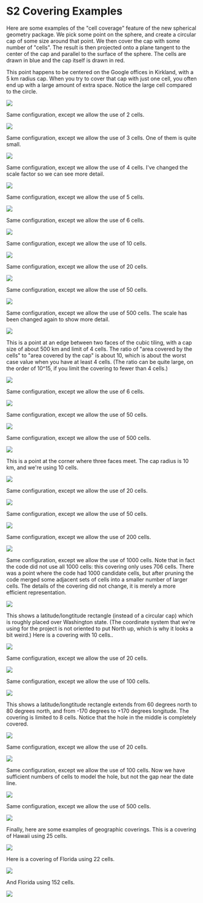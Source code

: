 # S2 Covering Examples

Here are some examples of the "cell coverage" feature of the new
spherical geometry package. We pick some point on the sphere, and create
a circular cap of some size around that point. We then cover the cap
with some number of "cells". The result is then projected onto a plane
tangent to the center of the cap and parallel to the surface of the
sphere. The cells are drawn in blue and the cap itself is drawn in red.

This point happens to be centered on the Google offices in Kirkland,
with a 5 km radius cap. When you try to cover that cap with just one
cell, you often end up with a large amount of extra space. Notice the
large cell compared to the circle.

![](img/kirkland_1.gif)

Same configuration, except we allow the use of 2 cells.

![](img/kirkland_2.gif)

Same configuration, except we allow the use of 3 cells. One of them is
quite small.

![](img/kirkland_3.gif)

Same configuration, except we allow the use of 4 cells. I've changed the
scale factor so we can see more detail.

![](img/kirkland_4.gif)

Same configuration, except we allow the use of 5 cells.

![](img/kirkland_5.gif)

Same configuration, except we allow the use of 6 cells.

![](img/kirkland_6.gif)

Same configuration, except we allow the use of 10 cells.

![](img/kirkland_10.gif)

Same configuration, except we allow the use of 20 cells.

![](img/kirkland_20.gif)

Same configuration, except we allow the use of 50 cells.

![](img/kirkland_50.gif)

Same configuration, except we allow the use of 500 cells. The scale has
been changed again to show more detail.

![](img/kirkland_500.gif)

This is a point at an edge between two faces of the cubic tiling, with a
cap size of about 500 km and limit of 4 cells. The ratio of "area
covered by the cells" to "area covered by the cap" is about 10, which is
about the worst case value when you have at least 4 cells. (The ratio
can be quite large, on the order of 10\^15, if you limit the covering to
fewer than 4 cells.)

![](img/edge_4.gif)

Same configuration, except we allow the use of 6 cells.

![](img/edge_6.gif)

Same configuration, except we allow the use of 50 cells.

![](img/edge_50.gif)

Same configuration, except we allow the use of 500 cells.

![](img/edge_500.gif)

This is a point at the corner where three faces meet. The cap radius is
10 km, and we're using 10 cells.

![](img/corner_10.gif)

Same configuration, except we allow the use of 20 cells.

![](img/corner_20.gif)

Same configuration, except we allow the use of 50 cells.

![](img/corner_50.gif)

Same configuration, except we allow the use of 200 cells.

![](img/corner_200.gif)

Same configuration, except we allow the use of 1000 cells. Note that in
fact the code did not use all 1000 cells: this covering only uses 706
cells. There was a point where the code had 1000 candidate cells, but
after pruning the code merged some adjacent sets of cells into a smaller
number of larger cells. The details of the covering did not change, it
is merely a more efficient representation.

![](img/corner_1000.gif)

This shows a latitude/longtitude rectangle (instead of a circular cap)
which is roughly placed over Washington state. (The coordinate system
that we're using for the project is not oriented to put North up, which
is why it looks a bit weird.) Here is a covering with 10 cells..

![](img/washington_10.gif)

Same configuration, except we allow the use of 20 cells.

![](img/washington_20.gif)

Same configuration, except we allow the use of 100 cells.

![](img/washington_100.gif)

This shows a latitude/longtitude rectangle extends from 60 degrees north
to 80 degrees north, and from -170 degrees to +170 degrees longitude.
The covering is limited to 8 cells. Notice that the hole in the middle
is completely covered.

![](img/polar_8.gif)

Same configuration, except we allow the use of 20 cells.

![](img/polar_20.gif)

Same configuration, except we allow the use of 100 cells. Now we have
sufficient numbers of cells to model the hole, but not the gap near the
date line.

![](img/polar_100.gif)

Same configuration, except we allow the use of 500 cells.

![](img/polar_500.gif)

Finally, here are some examples of geographic coverings.  This is a covering of
Hawaii using 25 cells.

![](img/hawaii.gif)

Here is a covering of Florida using 22 cells.

![](img/florida1.gif)

And Florida using 152 cells.

![](img/florida2.gif)

